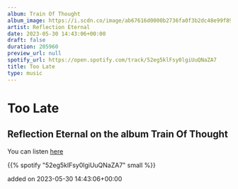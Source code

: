 ```yaml
---
album: Train Of Thought
album_image: https://i.scdn.co/image/ab67616d0000b2736fa0f3b2dc48e99f891e085f
artist: Reflection Eternal
date: 2023-05-30 14:43:06+00:00
draft: false
duration: 205960
preview_url: null
spotify_url: https://open.spotify.com/track/52eg5klFsy0lgiUuQNaZA7
title: Too Late
type: music
---
```



# Too Late

## Reflection Eternal on the album Train Of Thought

You can listen [here](https://open.spotify.com/track/52eg5klFsy0lgiUuQNaZA7)

{{% spotify "52eg5klFsy0lgiUuQNaZA7" small %}}

added on 2023-05-30 14:43:06+00:00